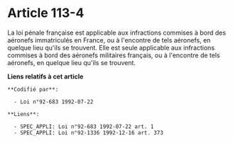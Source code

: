# Article 113-4

La loi pénale française est applicable aux infractions commises à bord des aéronefs immatriculés en France, ou à l'encontre
de tels aéronefs, en quelque lieu qu'ils se trouvent. Elle est seule applicable aux infractions commises à bord des aéronefs
militaires français, ou à l'encontre de tels aéronefs, en quelque lieu qu'ils se trouvent.

**Liens relatifs à cet article**

	**Codifié par**:

	  - Loi n°92-683 1992-07-22

	**Liens**:

	  - SPEC_APPLI: Loi n°92-683 1992-07-22 art. 1
	  - SPEC_APPLI: Loi n°92-1336 1992-12-16 art. 373
